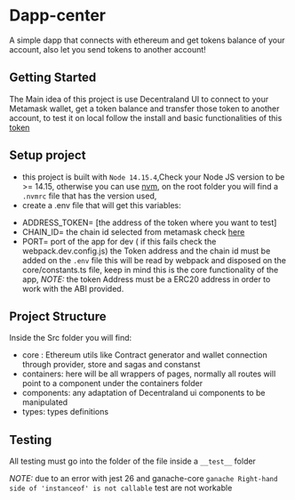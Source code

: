 # Dapp-center
A simple dapp that connects with ethereum and get tokens balance of your account, also let you send tokens to another account!

## Getting Started

The Main idea of this project is use Decentraland UI to connect to your Metamask wallet, get a token balance and transfer those token to another account,
to test it on local follow the install and basic functionalities of this [token](https://github.com/decentraland/dummy-token)

## Setup project
- this project is built with `Node 14.15.4`,Check your Node JS version to be >= 14.15, otherwise you can use [nvm](https://github.com/nvm-sh/nvm), on the root folder you will find a `.nvmrc` file that has the version used, 
- create a .env file that will get this variables:
* ADDRESS_TOKEN= [the address of the token where you want to test]
* CHAIN_ID= the chain id selected from metamask  check [here](https://docs.metamask.io/guide/ethereum-provider.html#chain-ids)
* PORT= port of the app for dev ( if this fails check the webpack.dev.config.js)
the Token address and the chain id must be added on the `.env` file this will be read by webpack and disposed on the core/constants.ts file, keep in mind this is the core functionality of the app,
*NOTE:* the token Address must be a ERC20 address in order to work with the ABI provided.

## Project Structure

Inside the Src folder you will find: 

- core : Ethereum utils like Contract generator and wallet connection through provider, store and sagas and constanst
- containers: here will be all wrappers of pages, normally all routes will point to a component under the containers folder
- components: any adaptation of Decentraland ui components to be manipulated
- types: types definitions

## Testing
 All testing must go into the folder of the file inside a `__test__` folder

*NOTE:*
due to an error with  jest 26 and ganache-core 
```ganache Right-hand side of 'instanceof' is not callable``` 
test are not workable
